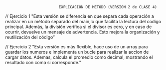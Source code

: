                             EXPLICACION DE METODO (VERSION 2 de CLASE 4)

// Ejercicio 1
"Esta versión se diferencia en que separa cada operación a realizar en un método separado del main,lo que facilita
la lectura del codigo principal. Además, la división verifica si el divisor es cero, y en caso de ocurrir, devuelve un mensaje de advertencia.
Esto mejora la organización y reutilización del código”

// Ejercicio 2
"Esta versión es más flexible, hace uso de un array para guardar los numeros e implementa un bucle para realizar la accion de cargar datos.
Ademas, calcula el promedio como decimal, mostrando el resultado con coma si corresponde."

